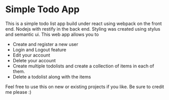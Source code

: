 # Simple Todo App

This is a simple todo list app build under react using webpack on the front end. Nodejs with restify in the back end. Styling was created using stylus and semantic ui. This web app allows you to

- Create and register a new user
- Login and Logout feature
- Edit your account
- Delete your account
- Create multiple todolists and create a collection of items in each of them.
- Delete a todolist along with the items

Feel free to use this on new or existing projects if you like. Be sure to credit me please :)
